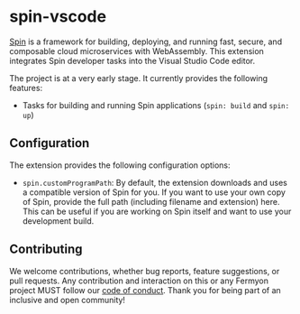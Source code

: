 # spin-vscode

[Spin](https://spin.fermyon.dev) is a framework for building, deploying, and running fast, secure, and composable
cloud microservices with WebAssembly. This extension integrates Spin developer
tasks into the Visual Studio Code editor.

The project is at a very early stage. It currently provides the following features:

* Tasks for building and running Spin applications (`spin: build` and `spin: up`)

## Configuration

The extension provides the following configuration options:

* `spin.customProgramPath`: By default, the extension downloads and uses a compatible version
  of Spin for you.  If you want to use your own copy of Spin, provide the full path
  (including filename and extension) here.  This can be useful if you are working on
  Spin itself and want to use your development build.

## Contributing

We welcome contributions, whether bug reports, feature suggestions, or pull requests.
Any contribution and interaction on this or any Fermyon project MUST follow our
[code of conduct](https://www.fermyon.com/code-of-conduct). Thank you for being
part of an inclusive and open community!
